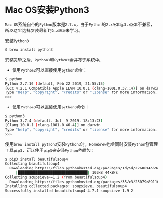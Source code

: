 # Mac OS安装Python3

`Mac OS`系统自带的`Python`版本是`2.7.x`，由于`Python`的`2.x版本`与`3.x版本`不兼容，所以这里选择安装最新的`3.x版本`来学习。

安装`Python3`
```bash
$ brew install python3
```

安装完毕之后，`Python3`和`Python2`会并存于系统中。

- 使用`Python2`可以直接使用`python`命令：

```bash
$ python
Python 2.7.10 (default, Feb 22 2019, 21:55:15) 
[GCC 4.2.1 Compatible Apple LLVM 10.0.1 (clang-1001.0.37.14)] on darwin
Type "help", "copyright", "credits" or "license" for more information.
>>> 
```

- 使用`Python3`可以直接使用`python3`命令：

```bash
$ python3
Python 3.7.4 (default, Jul  9 2019, 18:13:23) 
[Clang 10.0.1 (clang-1001.0.46.4)] on darwin
Type "help", "copyright", "credits" or "license" for more information.
>>> 
```

使用`brew install python3`安装`Python3`时，`Homebrew`也会同时安装`Python`包管理工具`pip3`，可以使用`pip3`来安装`Python`依赖包：

```bash
$ pip3 install beautifulsoup4
Collecting beautifulsoup4
  Downloading https://files.pythonhosted.org/packages/1d/5d/3260694a59df0ec52f8b4883f5d23b130bc237602a1411fa670eae12351e/beautifulsoup4-4.7.1-py3-none-any.whl (94kB)
     |████████████████████████████████| 102kB 44kB/s 
Collecting soupsieve>=1.2 (from beautifulsoup4)
  Downloading https://files.pythonhosted.org/packages/35/e3/25079e8911085ab76a6f2facae0771078260c930216ab0b0c44dc5c9bf31/soupsieve-1.9.2-py2.py3-none-any.whl
Installing collected packages: soupsieve, beautifulsoup4
Successfully installed beautifulsoup4-4.7.1 soupsieve-1.9.2
```
